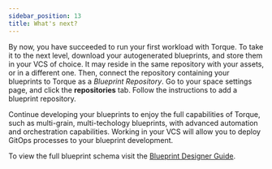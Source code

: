 ```yaml
---
sidebar_position: 13
title: What's next?
---
```


By now, you have succeeded to run your first workload with Torque. To take it to the next level, download your autogenerated blueprints, and store them in your VCS of choice. It may reside in the same repository with your assets, or in a different one. 
Then, connect the repository containing your blueprints to Torque as a *Blueprint Repository*. Go to your space settings page, and click the __repositories__ tab. Follow the instructions to add a blueprint repository. 

Continue developing your blueprints to enjoy the full capabilities of Torque, such as multi-grain, multi-techology blueprints, with advanced automation and orchestration capabilities. Working in your VCS will allow you to deploy GitOps processes to your blueprint development.

To view the full blueprint schema visit the [Blueprint Designer Guide](/blueprint-designer-guide/blueprints). 

